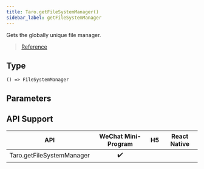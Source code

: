 ```yaml
---
title: Taro.getFileSystemManager()
sidebar_label: getFileSystemManager
---
```


Gets the globally unique file manager.

> [Reference](https://developers.weixin.qq.com/miniprogram/en/dev/api/file/wx.getFileSystemManager.html)

## Type

```tsx
() => FileSystemManager
```

## Parameters

## API Support

| API | WeChat Mini-Program | H5 | React Native |
| :---: | :---: | :---: | :---: |
| Taro.getFileSystemManager | ✔️ |  |  |
